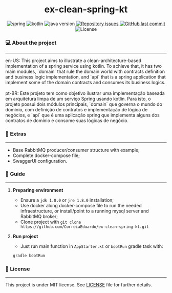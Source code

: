 <h1 align="center">ex-clean-spring-kt</h1>
<p align="center">
  <img alt="spring" src="https://img.shields.io/badge/%E2%9D%A4-Spring-success">
    
  <img alt="kotlin" src="https://img.shields.io/badge/%E2%9D%A4-Kotlin-success">
    
  <img alt="java version" src="https://img.shields.io/badge/java-8-informational">

  <a href="https://github.com/CorreiaEduardo/ex-clean-spring-kt/issues">
    <img alt="Repository issues" src="https://img.shields.io/github/issues/CorreiaEduardo/ex-clean-spring-kt">
  </a>
  
  <a href="https://github.com/CorreiaEduardo/nlw-ecoleta/commits/main">
    <img alt="GitHub last commit" src="https://img.shields.io/github/last-commit/CorreiaEduardo/ex-clean-spring-kt">
  </a>

  <img alt="License" src="https://img.shields.io/badge/license-MIT-critical">
</p>

### 💻 About the project
<hr/>
en-US:
This project aims to illustrate a clean-architecture-based implementation of a spring service using kotlin. To achieve that, it has two main modules, `domain` that rule the domain world with contracts definition and business logic implementation, and `api` that is a spring application that implement some of the domain contracts and consumes its business logics.
<br>
<br>
pt-BR:
Este projeto tem como objetivo ilustrar uma implementação baseada em arquitetura limpa de um serviço Spring usando kotlin. Para isto, o projeto possui dois módulos principais, `domain` que governa o mundo do domínio, com definição de contratos e implementação de lógica de negócios, e `api` que é uma aplicação spring que implementa alguns dos contratos de domínio e consome suas lógicas de negócio.


### 🔖 Extras
<hr/>

- Base RabbitMQ producer/consumer structure with example;
- Complete docker-compose file;
- SwaggerUI configuration.

### 🚀 Guide
<hr/>

1.  **Preparing environment**
    - Ensure a `jdk 1.8.0` or `jre 1.8.0` installation;
    - Use docker along docker-compose file to run the needed infraestructure, or install/point to a running mysql server and RabbitMQ broker;
    - Clone project with ``git clone https://github.com/CorreiaEduardo/ex-clean-spring-kt.git``

2.  **Run project**
    - Just run main function in `AppStarter.kt` or `bootRun` gradle task with:
    ```sh
    gradle bootRun
    ```

### 📝 License
<hr/>

This project is under MIT license. See [LICENSE](LICENSE.md) file for further details.
